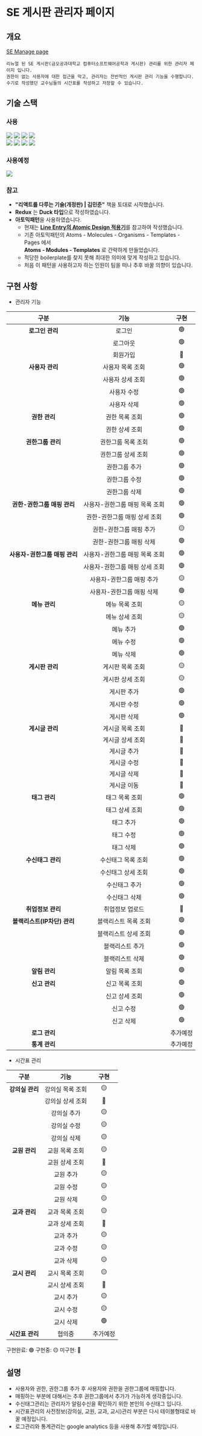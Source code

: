 # SE 게시판 관리자 페이지
## 개요
[SE Manage page](http://manager.se-testboard.duckdns.org/signin)
```
리뉴얼 된 SE 게시판(금오공과대학교 컴퓨터소프트웨어공학과 게시판) 관리를 위한 관리자 페이지 입니다.
권한이 없는 사용자에 대한 접근을 막고, 관리자는 전반적인 게시판 관리 기능을 수행합니다.
수기로 작성했던 교수님들의 시간표를 작성하고 저장할 수 있습니다.
```

## 기술 스택
### 사용
<img src="https://img.shields.io/badge/React-61DAFB?style=flat-square&logo=React&logoColor=ffffff"> <img src="https://img.shields.io/badge/Redux-764ABC?style=flat-square&logo=Redux&logoColor=ffffff"> <img src="https://img.shields.io/badge/Redux--Saga-999999?style=flat-square&logo=Redux-Saga&logoColor=ffffff"> <img src="https://img.shields.io/badge/styled--components-DB7093?style=flat-square&logo=styled-components&logoColor=ffffff"><br>
<img src="https://img.shields.io/badge/ESLint-4B32C3?style=flat-square&logo=ESLint&logoColor=ffffff"> <img src="https://img.shields.io/badge/Prettier-F7B93E?style=flat-square&logo=Prettier&logoColor=ffffff"> <img src="https://img.shields.io/badge/Material--UI-0081CB?style=flat-square&logo=Material-UI&logoColor=ffffff"> <img src="https://img.shields.io/badge/Font%20Awesome-339AF0?style=flat-square&logo=Font%20Awesome&logoColor=ffffff">

### 사용예정
<img src="https://img.shields.io/badge/Storybook-FF4785?style=flat-square&logo=Storybook&logoColor=ffffff">

### 참고
- **"리액트를 다루는 기술(개정판) | 김민준"** 책을 토대로 시작했습니다.
- **Redux** 는 **Duck 타입**으로 작성하였습니다.
- **아토믹패턴**을 사용하였습니다.
   - 현재는 [**Line Entry의 Atomic Design 적용기**](https://www.youtube.com/watch?v=33yj-Q5v8mQ)를 참고하여 작성했습니다.
   - 기존 아토믹패턴의 Atoms - Molecules - Organisms - Templates - Pages 에서 <br>**Atoms - Modules - Templates** 로 간략하게 만들었습니다.
   - 적당한 boilerplate를 찾지 못해 최대한 의미에 맞게 작성하고 있습니다.
   - 처음 이 패턴을 사용하고자 하는 인원이 팀을 떠나 추후 바꿀 의향이 있습니다.

## 구현 사항
* 관리자 기능

|구분|기능|구현|
|:---:|:---:|:---:|
|**로그인 관리**|로그인|🟢|
||로그아웃|🟢|
||회원가입|🔴|
|**사용자 관리**|사용자 목록 조회|🟢|
||사용자 상세 조회|🟢|
||사용자 수정|🟢|
||사용자 삭제|🟢|
|**권한 관리**|권한 목록 조회|🟢|
||권한 상세 조회|🟢|
|**권한그룹 관리**|권한그룹 목록 조회|🟢|
||권한그룹 상세 조회|🟢|
||권한그룹 추가|🟢|
||권한그룹 수정|🟢|
||권한그룹 삭제|🟢|
|**권한-권한그룹 매핑 관리**|사용자-권한그룹 매핑 목록 조회|🟢|
||권한-권한그룹 매핑 상세 조회|🟢|
||권한-권한그룹 매핑 추가|🟡|
||권한-권한그룹 매핑 삭제|🟢|
|**사용자-권한그룹 매핑 관리**|사용자-권한그룹 매핑 목록 조회|🟢|
||사용자-권한그룹 매핑 상세 조회|🟢|
||사용자-권한그룹 매핑 추가|🟡|
||사용자-권한그룹 매핑 삭제|🟢|
|**메뉴 관리**|메뉴 목록 조회|🟡|
||메뉴 상세 조회|🟡|
||메뉴 추가|🟢|
||메뉴 수정|🟢|
||메뉴 삭제|🟢|
|**게시판 관리**|게시판 목록 조회|🟡|
||게시판 상세 조회|🟡|
||게시판 추가|🟢|
||게시판 수정|🟢|
||게시판 삭제|🟢|
|**게시글 관리**|게시글 목록 조회|🔴|
||게시글 상세 조회|🔴|
||게시글 추가|🔴|
||게시글 수정|🔴|
||게시글 삭제|🔴|
||게시글 이동|🔴|
|**태그 관리**|태그 목록 조회|🟢|
||태그 상세 조회|🟢|
||태그 추가|🟢|
||태그 수정|🟢|
||태그 삭제|🟢|
|**수신태그 관리**|수신태그 목록 조회|🟢|
||수신태그 상세 조회|🟢|
||수신태그 추가|🟢|
||수신태그 삭제|🟢|
|**취업정보 관리**|취업정보 업로드|🔴|
|**블랙리스트(IP차단) 관리**|블랙리스트 목록 조회|🟢|
||블랙리스트 상세 조회|🟢|
||블랙리스트 추가|🟢|
||블랙리스트 삭제|🟢|
|**알림 관리**|알림 목록 조회|🟢|
|**신고 관리**|신고 목록 조회|🟢|
||신고 상세 조회|🟢|
||신고 수정|🟢|
||신고 삭제|🟢|
|**로그 관리**||추가예정|
|**통계 관리**||추가예정|

* 시간표 관리

|구분|기능|구현|
|:---:|:---:|:---:|
|**강의실 관리**|강의실 목록 조회|🟡|
||강의실 상세 조회|🔴|
||강의실 추가|🟡|
||강의실 수정|🟡|
||강의실 삭제|🟡|
|**교원 관리**|교원 목록 조회|🟡|
||교원 상세 조회|🔴|
||교원 추가|🟡|
||교원 수정|🟡|
||교원 삭제|🟡|
|**교과 관리**|교과 목록 조회|🟡|
||교과 상세 조회|🔴|
||교과 추가|🟡|
||교과 수정|🟡|
||교과 삭제|🟡|
|**교시 관리**|교시 목록 조회|🟡|
||교시 상세 조회|🔴|
||교시 추가|🟡|
||교시 수정|🟡|
||교시 삭제|🟢|
|**시간표 관리**|협의중|추가예정|

구현완료: 🟢
구현중: 🟡
미구현: 🔴

## 설명
- 사용자와 권한, 권한그룹 추가 후 사용자와 권한을 권한그룹에 매핑합니다.
- 매핑하는 부분에 대해서는 추후 권한그룹에서 추가가 가능하게 생각중입니다.
- 수신태그관리는 관리자가 알림수신을 확인하기 위한 본인의 수신태그 입니다.
- 시간표관리의 사전정보(강의실, 교원, 교과, 교시)관리 부분은 다시 테이블형태로 바꿀 예정입니다.
- 로그관리와 통계관리는 google analytics 등을 사용해 추가할 예정입니다.
